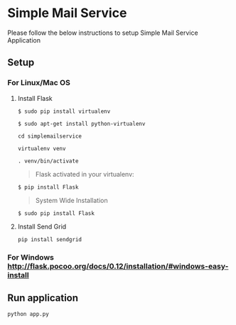 # Simple Mail Service
Please follow the below instructions to setup Simple Mail Service Application
## Setup 
   
   ### For Linux/Mac OS 
   
   1. Install Flask 
   
      ```   
      $ sudo pip install virtualenv
      ```
      ```
      $ sudo apt-get install python-virtualenv
      ```
      ```
      cd simplemailservice
      ```
      ```
      virtualenv venv
      ```
      ```
      . venv/bin/activate
      ```
      > Flask activated in your virtualenv:
      ```
      $ pip install Flask
      ```
      > System Wide Installation
      ```
      $ sudo pip install Flask
      ```
   2. Install Send Grid
      ```
      pip install sendgrid
      ```
  ### For Windows http://flask.pocoo.org/docs/0.12/installation/#windows-easy-install
   

   ## Run application
   `python app.py`
